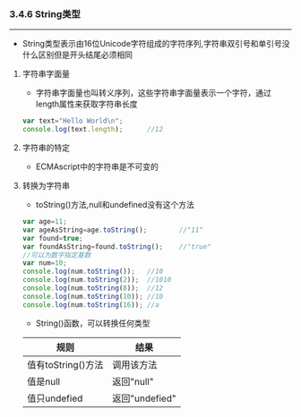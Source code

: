 ### 3.4.6 String类型

-------------

- String类型表示由16位Unicode字符组成的字符序列,字符串双引号和单引号没什么区别但是开头结尾必须相同
1. 字符串字面量
    - 字符串字面量也叫转义序列，这些字符串字面量表示一个字符，通过length属性来获取字符串长度
    ```javascript
    var text="Hello World\n";
    console.log(text.length);      //12
    ```
2. 字符串的特定
    - ECMAscript中的字符串是不可变的
3. 转换为字符串
    - toString()方法,null和undefined没有这个方法
    ```javascript
    var age=11;
    var ageAsString=age.toString();        //"11"
    var found=true;
    var foundAsString=found.toString();    //"true"
    //可以为数字指定基数
    var num=10;
    console.log(num.toString());   //10
    console.log(num.toString(2));  //1010
    console.log(num.toString(8));  //12
    console.log(num.toString(10)); //10
    console.log(num.toString(16)); //a
    ```
    - String()函数，可以转换任何类型
    
    |规则|结果|
    |----|----|
    |值有toString()方法|调用该方法|
    |值是null|返回"null"|
    |值只undefied|返回"undefied"|